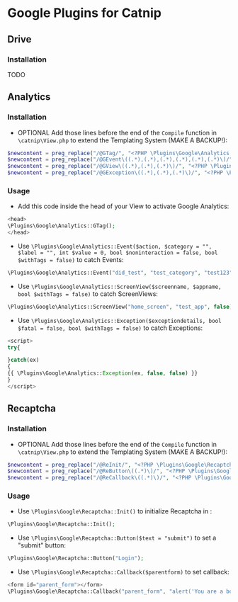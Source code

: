 # Google Plugins for Catnip

## Drive

### Installation
TODO


## Analytics

### Installation
* OPTIONAL Add those lines before the end of the ```Compile``` function in ```\catnip\View.php``` to extend the Templating System (MAKE A BACKUP!):
```php
$newcontent = preg_replace("/@GTag/", "<?PHP \Plugins\Google\Analytics::GTag(); ?>", $newcontent);
$newcontent = preg_replace("/@GEvent\((.*),(.*),(.*),(.*),(.*),(.*)\)/", "<?PHP \Plugins\Google\Analytics::Event($1,$2,$3,$4,$5,$6); ?>", $newcontent);
$newcontent = preg_replace("/@GView\((.*),(.*),(.*)\)/", "<?PHP \Plugins\Google\Analytics::ScreenView($1,$2,$3); ?>", $newcontent);
$newcontent = preg_replace("/@GException\((.*),(.*),(.*)\)/", "<?PHP \Plugins\Google\Analytics::Exception($1,$2,$3); ?>", $newcontent);
```

### Usage
* Add this code inside the head of your View to activate Google Analytics:
```php
<head>
\Plugins\Google\Analytics::GTag();
</head>
```

* Use ```\Plugins\Google\Analytics::Event($action, $category = "", $label = "", int $value = 0, bool $noninteraction = false, bool $withTags = false)``` to catch Events:
```php
\Plugins\Google\Analytics::Event("did_test", "test_category", "test123", 42, true, true);
```

* Use ```\Plugins\Google\Analytics::ScreenView($screenname, $appname, bool $withTags = false)``` to catch ScreenViews:
```php
\Plugins\Google\Analytics::ScreenView("home_screen", "test_app", false); //Inside a <script></script> we can set $withTags to false
```

* Use ```\Plugins\Google\Analytics::Exception($exceptiondetails, bool $fatal = false, bool $withTags = false)``` to catch Exceptions:
```php
<script>
try{

}catch(ex)
{
{{ \Plugins\Google\Analytics::Exception(ex, false, false) }}
}
</script>
```

## Recaptcha

### Installation
* OPTIONAL Add those lines before the end of the ```Compile``` function in ```\catnip\View.php``` to extend the Templating System (MAKE A BACKUP!):
```php
$newcontent = preg_replace("/@ReInit/", "<?PHP \Plugins\Google\Recaptcha::Init(); ?>", $newcontent);
$newcontent = preg_replace("/@ReButton\((.*)\)/", "<?PHP \Plugins\Google\Recaptcha::Button($1); ?>", $newcontent);
$newcontent = preg_replace("/@ReCallback\((.*)\)/", "<?PHP \Plugins\Google\Recaptcha::Callback($1); ?>", $newcontent);
```

### Usage
* Use ```\Plugins\Google\Recaptcha::Init()``` to initialize Recaptcha in <head></head>:
```php
\Plugins\Google\Recaptcha::Init();
```

* Use ```\Plugins\Google\Recaptcha::Button($text = "submit")``` to set a "submit" button:
```php
\Plugins\Google\Recaptcha::Button("Login");
```

* Use ```\Plugins\Google\Recaptcha::Callback($parentform)``` to set callback:
```php
<form id="parent_form"></form>
\Plugins\Google\Recaptcha::Callback("parent_form", "alert('You are a bot!');");
```